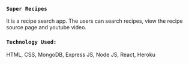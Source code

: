 
### `Super Recipes`
It is a recipe search app. The users can search recipes, view the recipe source page and youtube video.

### `Technology Used:`
HTML, CSS, MongoDB, Express JS, Node JS, React, Heroku

